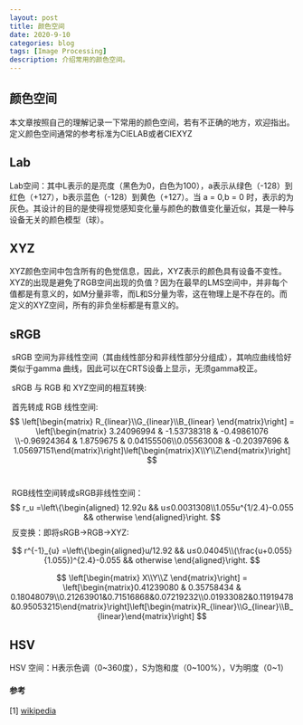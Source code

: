 ```yaml
---
layout: post
title: 颜色空间
date: 2020-9-10
categories: blog
tags: [Image Processing]
description: 介绍常用的颜色空间。
---
```


<head>
    <script src="https://cdn.mathjax.org/mathjax/latest/MathJax.js?config=TeX-AMS-MML_HTMLorMML" type="text/javascript"></script>
    <script type="text/x-mathjax-config">
        MathJax.Hub.Config({
            tex2jax: {
            skipTags: ['script', 'noscript', 'style', 'textarea', 'pre'],
            inlineMath: [['$','$']]
            }
        });
    </script>
</head>



## 颜色空间

​	本文章按照自己的理解记录一下常用的颜色空间，若有不正确的地方，欢迎指出。定义颜色空间通常的参考标准为CIELAB或者CIEXYZ

##  Lab

Lab空间：其中L表示的是亮度（黑色为0，白色为100），a表示从绿色（-128）到红色（+127），b表示蓝色（-128）到黄色（+127）。当 a = 0,b = 0 时，表示的为灰色。其设计的目的是使得视觉感知变化量与颜色的数值变化量近似，其是一种与设备无关的颜色模型（球）。

## XYZ

XYZ颜色空间中包含所有的色觉信息，因此，XYZ表示的颜色具有设备不变性。XYZ的出现是避免了RGB空间出现的负值？因为在最早的LMS空间中，并非每个值都是有意义的，如M分量非零，而L和S分量为零，这在物理上是不存在的。而定义的XYZ空间，所有的非负坐标都是有意义的。

## sRGB

​	sRGB 空间为非线性空间（其由线性部分和非线性部分分组成），其响应曲线恰好类似于gamma 曲线，因此可以在CRTS设备上显示，无须gamma校正。

​    sRGB 与 RGB 和 XYZ空间的相互转换:

​	首先转成 RGB 线性空间:
$$
\left[\begin{matrix} R_{linear}\\G_{linear}\\B_{linear} \end{matrix}\right] = \left[\begin{matrix} 3.24096994 & -1.53738318 & -0.49861076 \\-0.96924364 & 1.8759675 & 0.04155506\\0.05563008 & -0.20397696 & 1.05697151\end{matrix}\right]\left[\begin{matrix}X\\Y\\Z\end{matrix}\right]
$$
​	

​	RGB线性空间转成sRGB非线性空间：
$$
r_u =\left\{\begin{aligned} 12.92u && u≤0.0031308\\1.055u^{1/2.4}-0.055 && otherwise \end{aligned}\right.
$$
​	反变换：即将sRGB->RGB->XYZ:


$$
r^{-1}_{u} =\left\{\begin{aligned}u/12.92 && u≤0.04045\\(\frac{u+0.055}{1.055})^{2.4}-0.055 && otherwise \end{aligned}\right.
$$

$$
\left[\begin{matrix} X\\Y\\Z \end{matrix}\right] = \left[\begin{matrix}0.41239080 & 0.35758434 & 0.18048079\\0.21263901&0.71516868&0.07219232\\0.01933082&0.11919478&0.95053215\end{matrix}\right]\left[\begin{matrix}R_{linear}\\G_{linear}\\B_{linear}\end{matrix}\right]
$$


## HSV

HSV 空间：H表示色调（0~360度），S为饱和度（0~100%），V为明度（0~1）





#### 参考

[1] [wikipedia](https://en.wikipedia.org/wiki/SRGB#)












